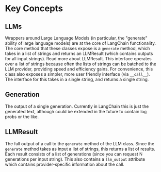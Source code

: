 # Key Concepts

## LLMs
Wrappers around Large Language Models (in particular, the "generate" ability of large language models) are at the core of LangChain functionality.
The core method that these classes expose is a `generate` method, which takes in a list of strings and returns an LLMResult (which contains outputs for all input strings).
Read more about LLMResult. This interface operates over a list of strings because often the lists of strings can be batched to the LLM provider,
providing speed and efficiency gains.
For convenience, this class also exposes a simpler, more user friendly interface (via `__call__`). 
The interface for this takes in a single string, and returns a single string.

## Generation
The output of a single generation. Currently in LangChain this is just the generated text, although could be extended in the future
to contain log probs or the like.

## LLMResult
The full output of a call to the `generate` method of the LLM class.
Since the `generate` method takes as input a list of strings, this returns a list of results.
Each result consists of a list of generations (since you can request N generations per input string).
This also contains a `llm_output` attribute which contains provider-specific information about the call.
